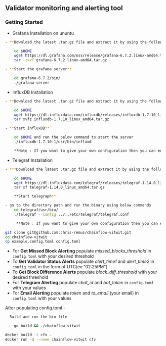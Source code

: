 ## Validator monitoring and alerting tool

### Getting Started

- Grafana Installation on ununtu

```sh
- **Download the latest .tar.gz file and extract it by using the following commands**

    cd $HOME
    wget https://dl.grafana.com/oss/release/grafana-6.7.2.linux-amd64.tar.gz
    tar -zxvf grafana-6.7.2.linux-amd64.tar.gz

- **Start the grafana server**

    cd grafana-6.7.2/bin/
    ./grafana-server

```

- InfluxDB Installation

```sh
- **Download the latest .tar.gz file and extract it by using the following commands**

    cd $HOME
    wget https://dl.influxdata.com/influxdb/releases/influxdb-1.7.10_linux_amd64.tar.gz
    tar xvfz influxdb-1.7.10_linux_amd64.tar.gz

- **Start influxDB**

    cd $HOME and run the below command to start the server
    ./influxdb-1.7.10-1/usr/bin/influxd

    **Note : If you want to give your own configuration then you can edit the influxdb.conf file which is in the path /influxdb-1.7.10-1/etc/influxdb and do not forget to restart the server after every change in configuration file.**
```
- Telegraf Installation

```sh
- ***Download the latest .tar.gz file and extract it by using the following commands***

    cd $HOME
    wget https://dl.influxdata.com/telegraf/releases/telegraf-1.14.0_linux_amd64.tar.gz
    tar xf telegraf-1.14.0_linux_amd64.tar.gz

    **Start telegraph**

- go to the directory path and run the binary using below commands
    cd telegraf/usr/bin/
    ./telegraf --config ../../etc/telegraf/telegraf.conf

     **Note : If you want to give your own configuration then you can edit the telegraf.conf file which is in the path telegraf/etc/telegraf/telegraf.conf and do not forget to restart the server after every change in configuration file.**
```

```bash
git clone git@github.com:chris-remus/chainflow-vitwit.git
cd chainflow-vitwit
cp example.config.toml config.toml
```

- For **Get Missed Block Alerting** populate *missed_blocks_threshold* in `config.toml` with your desired threshold
- To **Get Validator Status Alerts** populate *alert_time1* and *alert_time2* in `config.toml` in the form of UTC(ex:"02:25PM")
- To **Get Block Difference Alerts** populate *block_diff_threshold* with your desired threshold
- For **Telegram Alerting** populate *chat_id* and *bot_token* in `config.toml` with your values
- For **Email Alerting** populate *token* and *to_email* (your email) in `config.toml` with your values

After populating config.toml -

```bash
- Build and run the bin file

    go build && ./chainflow-vitwit
```

```bash
docker build -t cfv .
docker run -d --name chainflow-vitwit cfv
```